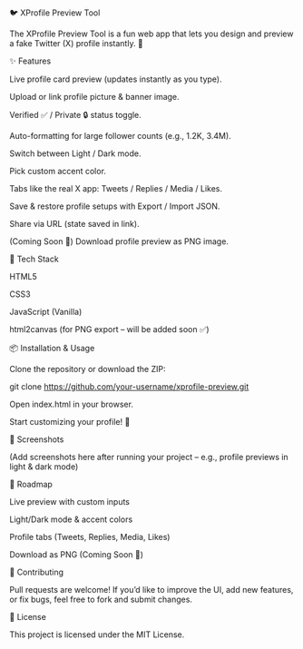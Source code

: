 🐦 XProfile Preview Tool

The XProfile Preview Tool is a fun web app that lets you design and preview a fake Twitter (X) profile instantly. 🎨

✨ Features

Live profile card preview (updates instantly as you type).

Upload or link profile picture & banner image.

Verified ✅ / Private 🔒 status toggle.

Auto-formatting for large follower counts (e.g., 1.2K, 3.4M).

Switch between Light / Dark mode.

Pick custom accent color.

Tabs like the real X app: Tweets / Replies / Media / Likes.

Save & restore profile setups with Export / Import JSON.

Share via URL (state saved in link).

(Coming Soon 🚀) Download profile preview as PNG image.

🚀 Tech Stack

HTML5

CSS3

JavaScript (Vanilla)

html2canvas (for PNG export – will be added soon ✅)

📦 Installation & Usage

Clone the repository or download the ZIP:

git clone https://github.com/your-username/xprofile-preview.git


Open index.html in your browser.

Start customizing your profile! 🎉

📸 Screenshots

(Add screenshots here after running your project – e.g., profile previews in light & dark mode)

🔮 Roadmap

 Live preview with custom inputs

 Light/Dark mode & accent colors

 Profile tabs (Tweets, Replies, Media, Likes)

 Download as PNG (Coming Soon 🚀)

🤝 Contributing

Pull requests are welcome! If you’d like to improve the UI, add new features, or fix bugs, feel free to fork and submit changes.

📜 License

This project is licensed under the MIT License.

